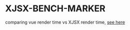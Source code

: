 # XJSX-BENCH-MARKER
 comparing vue render time vs XJSX render time, [see here](https://owens94819.github.io/XJSX-BENCH-MARKER/Vue/index.html)